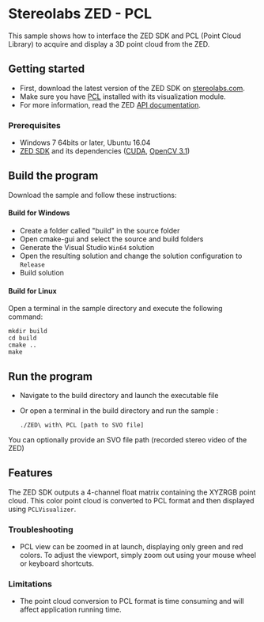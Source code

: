 # Stereolabs ZED - PCL

This sample shows how to interface the ZED SDK and PCL (Point Cloud Library) to acquire and display a 3D point cloud from the ZED.


## Getting started

- First, download the latest version of the ZED SDK on [stereolabs.com](https://www.stereolabs.com).
- Make sure you have [PCL](https://github.com/PointCloudLibrary/pcl) installed with its visualization module.
- For more information, read the ZED [API documentation](https://www.stereolabs.com/developers/documentation/API/).


### Prerequisites

- Windows 7 64bits or later, Ubuntu 16.04
- [ZED SDK](https://www.stereolabs.com/developers/) and its dependencies ([CUDA](https://developer.nvidia.com/cuda-downloads), [OpenCV 3.1](http://opencv.org/downloads.html))


## Build the program

Download the sample and follow these instructions:

#### Build for Windows

  - Create a folder called "build" in the source folder
  - Open cmake-gui and select the source and build folders
  - Generate the Visual Studio `Win64` solution
  - Open the resulting solution and change the solution configuration to `Release`
  - Build solution

#### Build for Linux

Open a terminal in the sample directory and execute the following command:

    mkdir build
    cd build
    cmake ..
    make

## Run the program

- Navigate to the build directory and launch the executable file
- Or open a terminal in the build directory and run the sample :

      ./ZED\ with\ PCL [path to SVO file]

You can optionally provide an SVO file path (recorded stereo video of the ZED)


## Features

The ZED SDK outputs a 4-channel float matrix containing the XYZRGB point cloud. This color point cloud is converted to PCL format and then displayed using `PCLVisualizer`.



### Troubleshooting
 - PCL view can be zoomed in at launch, displaying only green and red colors. To adjust the viewport, simply zoom out using your mouse wheel or keyboard shortcuts.

### Limitations

- The point cloud conversion to PCL format is time consuming and will affect application running time.
